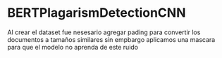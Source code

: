 # BERTPlagarismDetectionCNN



Al crear el dataset fue nesesario agregar pading para convertir los documentos a tamaños similares sin empbargo aplicamos una mascara para que el modelo no aprenda de este ruido